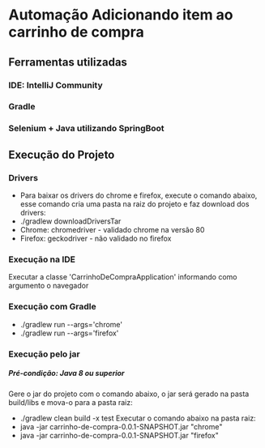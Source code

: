 # Automação Adicionando item ao carrinho de compra

## Ferramentas utilizadas
### IDE: IntelliJ Community
### Gradle
### Selenium + Java utilizando SpringBoot

## Execução do Projeto
### Drivers
- Para baixar os drivers do chrome e firefox, execute o comando abaixo, esse comando cria uma pasta na raiz do projeto e faz download dos drivers:
- ./gradlew downloadDriversTar
- Chrome: chromedriver - validado chrome na versão 80
- Firefox: geckodriver - não validado no firefox

### Execução na IDE
Executar a classe 'CarrinhoDeCompraApplication' informando como argumento o navegador

### Execução com Gradle
- ./gradlew run --args='chrome'
- ./gradlew run --args='firefox'

### Execução pelo jar
##### Pré-condição: Java 8 ou superior 
Gere o jar do projeto com o comando abaixo, o jar será gerado na pasta build/libs e mova-o para a pasta raiz:
- ./gradlew clean build -x test
Executar o comando abaixo na pasta raiz:
- java -jar carrinho-de-compra-0.0.1-SNAPSHOT.jar "chrome"
- java -jar carrinho-de-compra-0.0.1-SNAPSHOT.jar "firefox"
